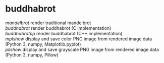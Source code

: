 # buddhabrot
*mandelbrot*      render traditional mandelbrot  
*buddhabrot*      render buddhabrot (C implementation)  
*buddhabrotpp*    render buddhabrot (C++ implementation)  
*mplshow*         display and save color PNG image from rendered image data (Python 3, numpy, Matplotlib.pyplot)  
*pilshow*         display and save grayscale PNG image from rendered image data (Python 3, numpy, Pillow)  

